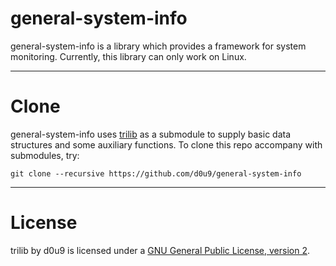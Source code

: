 # general-system-info
general-system-info is a library which provides a framework for system monitoring. Currently, this library can only work on Linux.

---

# Clone

general-system-info uses [trilib](https://github.com/d0u9/trilib) as a submodule to supply basic data structures and some auxiliary functions.
To clone this repo accompany with submodules, try:

```
git clone --recursive https://github.com/d0u9/general-system-info
```

---

# License

trilib by d0u9 is licensed under a [GNU General Public License, version 2](https://www.gnu.org/licenses/old-licenses/gpl-2.0.en.html).
